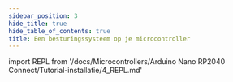 ```yaml
---
sidebar_position: 3
hide_title: true
hide_table_of_contents: true
title: Een besturingssysteem op je microcontroller
---
```


import REPL from '/docs/Microcontrollers/Arduino Nano RP2040 Connect/Tutorial-installatie/4_REPL.md'

<REPL />